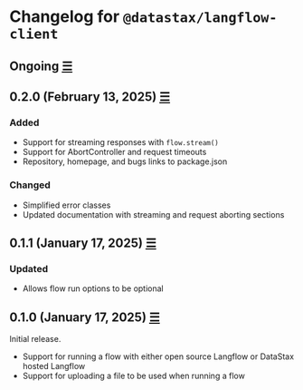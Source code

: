 # Changelog for `@datastax/langflow-client`

## Ongoing [☰](https://github.com/datastax/langflow-client-ts/compare/v0.1.1...main)

## 0.2.0 (February 13, 2025) [☰](https://github.com/datastax/langflow-client-ts/compare/v0.1.1...v0.2.0)

### Added

- Support for streaming responses with `flow.stream()`
- Support for AbortController and request timeouts
- Repository, homepage, and bugs links to package.json

### Changed

- Simplified error classes
- Updated documentation with streaming and request aborting sections

## 0.1.1 (January 17, 2025) [☰](https://github.com/datastax/langflow-client-ts/compare/v0.1.0...v0.1.1)

### Updated

- Allows flow run options to be optional

## 0.1.0 (January 17, 2025) [☰](https://github.com/datastax/langflow-client-ts/commits/v.0.1.0)

Initial release.

- Support for running a flow with either open source Langflow or DataStax hosted Langflow
- Support for uploading a file to be used when running a flow
